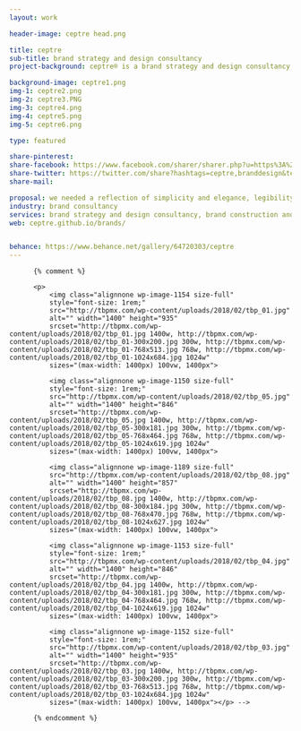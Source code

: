 ```yaml
---
layout: work

header-image: ceptre head.png

title: ceptre
sub-title: brand strategy and design consultancy
project-background: ceptre® is a brand strategy and design consultancy that specializes in brand construction and the development of communication assets.

background-image: ceptre1.png
img-1: ceptre2.png
img-2: ceptre3.PNG
img-3: ceptre4.png
img-4: ceptre5.png
img-5: ceptre6.png

type: featured

share-pinterest:
share-facebook: https://www.facebook.com/sharer/sharer.php?u=https%3A%2F%2Fwww.facebook.com%2FCeptre-164734807497102%2F&amp;src=sdkpreparse
share-twitter: https://twitter.com/share?hashtags=ceptre,branddesign&text=Brand Design for &via=_ceptre
share-mail:

proposal: we needed a reflection of simplicity and elegance, legibility and an efficient user experience. and this was the outcome.
industry: brand consultancy
services: brand strategy and design consultancy, brand construction and the development of communication assets.
web: ceptre.github.io/brands/


behance: https://www.behance.net/gallery/64720303/ceptre
---
```



          {% comment %}

          <p>
              <img class="alignnone wp-image-1154 size-full"
              style="font-size: 1rem;"
              src="http://tbpmx.com/wp-content/uploads/2018/02/tbp_01.jpg"
              alt="" width="1400" height="935"
              srcset="http://tbpmx.com/wp-content/uploads/2018/02/tbp_01.jpg 1400w, http://tbpmx.com/wp-content/uploads/2018/02/tbp_01-300x200.jpg 300w, http://tbpmx.com/wp-content/uploads/2018/02/tbp_01-768x513.jpg 768w, http://tbpmx.com/wp-content/uploads/2018/02/tbp_01-1024x684.jpg 1024w"
              sizes="(max-width: 1400px) 100vw, 1400px">

              <img class="alignnone wp-image-1150 size-full"
              style="font-size: 1rem;"
              src="http://tbpmx.com/wp-content/uploads/2018/02/tbp_05.jpg"
              alt="" width="1400" height="846"
              srcset="http://tbpmx.com/wp-content/uploads/2018/02/tbp_05.jpg 1400w, http://tbpmx.com/wp-content/uploads/2018/02/tbp_05-300x181.jpg 300w, http://tbpmx.com/wp-content/uploads/2018/02/tbp_05-768x464.jpg 768w, http://tbpmx.com/wp-content/uploads/2018/02/tbp_05-1024x619.jpg 1024w"
              sizes="(max-width: 1400px) 100vw, 1400px">

              <img class="alignnone wp-image-1189 size-full"
              src="http://tbpmx.com/wp-content/uploads/2018/02/tbp_08.jpg"
              alt="" width="1400" height="857"
              srcset="http://tbpmx.com/wp-content/uploads/2018/02/tbp_08.jpg 1400w, http://tbpmx.com/wp-content/uploads/2018/02/tbp_08-300x184.jpg 300w, http://tbpmx.com/wp-content/uploads/2018/02/tbp_08-768x470.jpg 768w, http://tbpmx.com/wp-content/uploads/2018/02/tbp_08-1024x627.jpg 1024w"
              sizes="(max-width: 1400px) 100vw, 1400px">

              <img class="alignnone wp-image-1153 size-full"
              style="font-size: 1rem;"
              src="http://tbpmx.com/wp-content/uploads/2018/02/tbp_04.jpg"
              alt="" width="1400" height="846"
              srcset="http://tbpmx.com/wp-content/uploads/2018/02/tbp_04.jpg 1400w, http://tbpmx.com/wp-content/uploads/2018/02/tbp_04-300x181.jpg 300w, http://tbpmx.com/wp-content/uploads/2018/02/tbp_04-768x464.jpg 768w, http://tbpmx.com/wp-content/uploads/2018/02/tbp_04-1024x619.jpg 1024w"
              sizes="(max-width: 1400px) 100vw, 1400px">

              <img class="alignnone wp-image-1152 size-full"
              style="font-size: 1rem;"
              src="http://tbpmx.com/wp-content/uploads/2018/02/tbp_03.jpg"
              alt="" width="1400" height="935"
              srcset="http://tbpmx.com/wp-content/uploads/2018/02/tbp_03.jpg 1400w, http://tbpmx.com/wp-content/uploads/2018/02/tbp_03-300x200.jpg 300w, http://tbpmx.com/wp-content/uploads/2018/02/tbp_03-768x513.jpg 768w, http://tbpmx.com/wp-content/uploads/2018/02/tbp_03-1024x684.jpg 1024w"
              sizes="(max-width: 1400px) 100vw, 1400px"></p> -->

          {% endcomment %}
